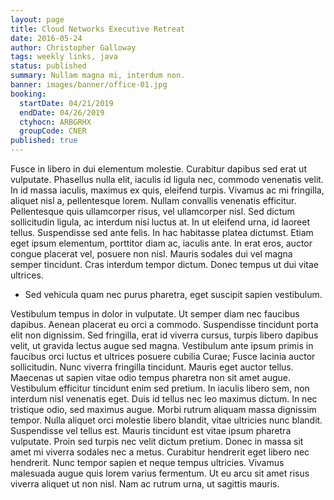```yaml
---
layout: page
title: Cloud Networks Executive Retreat
date: 2016-05-24
author: Christopher Galloway
tags: weekly links, java
status: published
summary: Nullam magna mi, interdum non.
banner: images/banner/office-01.jpg
booking:
  startDate: 04/21/2019
  endDate: 04/26/2019
  ctyhocn: ARBGRHX
  groupCode: CNER
published: true
---
```

Fusce in libero in dui elementum molestie. Curabitur dapibus sed erat ut vulputate. Phasellus nulla elit, iaculis id ligula nec, commodo venenatis velit. In id massa iaculis, maximus ex quis, eleifend turpis. Vivamus ac mi fringilla, aliquet nisl a, pellentesque lorem. Nullam convallis venenatis efficitur. Pellentesque quis ullamcorper risus, vel ullamcorper nisl. Sed dictum sollicitudin ligula, ac interdum nisi luctus at. In ut eleifend urna, id laoreet tellus. Suspendisse sed ante felis. In hac habitasse platea dictumst. Etiam eget ipsum elementum, porttitor diam ac, iaculis ante. In erat eros, auctor congue placerat vel, posuere non nisl. Mauris sodales dui vel magna semper tincidunt. Cras interdum tempor dictum. Donec tempus ut dui vitae ultrices.

* Sed vehicula quam nec purus pharetra, eget suscipit sapien vestibulum.

Vestibulum tempus in dolor in vulputate. Ut semper diam nec faucibus dapibus. Aenean placerat eu orci a commodo. Suspendisse tincidunt porta elit non dignissim. Sed fringilla, erat id viverra cursus, turpis libero dapibus velit, ut gravida lectus augue sed magna. Vestibulum ante ipsum primis in faucibus orci luctus et ultrices posuere cubilia Curae; Fusce lacinia auctor sollicitudin. Nunc viverra fringilla tincidunt. Mauris eget auctor tellus. Maecenas ut sapien vitae odio tempus pharetra non sit amet augue. Vestibulum efficitur tincidunt enim sed pretium. In iaculis libero sem, non interdum nisl venenatis eget. Duis id tellus nec leo maximus dictum. In nec tristique odio, sed maximus augue.
Morbi rutrum aliquam massa dignissim tempor. Nulla aliquet orci molestie libero blandit, vitae ultricies nunc blandit. Suspendisse vel tellus est. Mauris tincidunt est vitae ipsum pharetra vulputate. Proin sed turpis nec velit dictum pretium. Donec in massa sit amet mi viverra sodales nec a metus. Curabitur hendrerit eget libero nec hendrerit. Nunc tempor sapien et neque tempus ultricies. Vivamus malesuada augue quis lorem varius fermentum. Ut eu arcu sit amet risus viverra aliquet ut non nisl. Nam ac rutrum urna, ut sagittis mauris.
